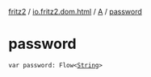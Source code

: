 [fritz2](../../index.md) / [io.fritz2.dom.html](../index.md) / [A](index.md) / [password](./password.md)

# password

`var password: Flow<`[`String`](https://kotlinlang.org/api/latest/jvm/stdlib/kotlin/-string/index.html)`>`